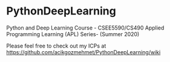# PythonDeepLearning
Python and Deep Learning Course - CSEE5590/CS490 Applied Programming Learning (APL) Series- (Summer 2020)


Please feel free to check out my ICPs at https://github.com/acikgozmehmet/PythonDeepLearning/wiki
